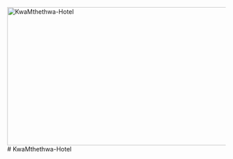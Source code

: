 <img src="https://socialify.git.ci/Dlozlami/KwaMthethwa-Hotel/image?language=1&owner=1&name=1&stargazers=1&theme=Light" alt="KwaMthethwa-Hotel" width="640" height="320" />
# KwaMthethwa-Hotel
